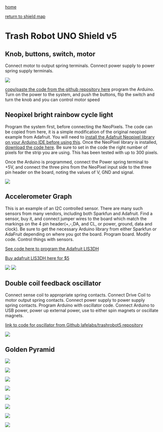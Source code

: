 [home](index.html)

[return to shield map](maps/shield)

# Trash Robot UNO Shield v5

## Knob, buttons, switch, motor

Connect motor to output spring terminals.  Connect power supply to power spring supply terminals.

![](https://i.imgur.com/ooTwwea.jpg)

[copy/paste the code from the github repository here](https://raw.githubusercontent.com/LafeLabs/trashrobot5/master/arduinocode/knob_buttons_motor/knob_buttons_motor.ino) program the Arduino.  Turn on the power to the system, and push the buttons, flip the switch and turn the knob and you can control motor speed

## Neopixel bright rainbow cycle light

Program the system first, before connecting the NeoPixels.  The code can be copied from here, it is a simple modification of the original neopixel example from Adafruit.  You will need to [install the Adafruit Neopixel library on your Arduino IDE before using this](https://learn.adafruit.com/adafruit-neopixel-uberguide/arduino-library-installation).  Once the NeoPixel library is installed, [download the code here](https://raw.githubusercontent.com/LafeLabs/trashrobot5/master/arduinocode/white-led-fades/white-led-fades.ino).  Be sure to set in the code the right number of pixels for the strip you are using.  This has been tested with up to 300 pixels.  

Once the Arduino is programmed, connect the Power spring terminal to +5V, and connect the three pins from the NeoPixel input side to the three pin header on the board, noting the values of V, GND and signal.  

![](https://i.imgur.com/mkrSXRB.jpg)

## Accelerometer Graph

This is an example of an I2C controlled sensor.  There are many such sensors from many vendors, including both Sparkfun and Adafruit.  Find a sensor, buy it, and connect jumper wires to the board which match the markings on the 4 pin header(+,-,DA, and CL, or power, ground, data and clock).  Be sure to get the necessary Arduino library from either Sparkfun or AdaFruit depending on where you got the board.  Program board.  Modify code. Control things with sensors.

[See code here to program the Adafruit LIS3DH](https://raw.githubusercontent.com/LafeLabs/trashrobot5/master/arduinocode/Adafruit_LIS3DH_data_plotting/Adafruit_LIS3DH_data_plotting.ino)

[Buy adafruit LIS3DH here for $5](https://www.adafruit.com/product/2809)

![](https://i.imgur.com/b4vxVvn.jpg)
![](https://i.imgur.com/ZGoIO0U.jpg)

## Double coil feedback oscillator

Connect sense coil to appropriate spring contacts. Connect Drive Coil to motor output spring contacts. Connect power supply to power supply spring contacts.  Program Arduino with oscillator code.  Connect Arduino to USB power, power up external power, use to either spin magnets or oscillate magnets.

[link to code for oscillator from Github lafelabs/trashrobot5 repository](https://raw.githubusercontent.com/LafeLabs/trashrobot5/master/arduinocode/oscillator/oscillator.ino)

![](https://i.imgur.com/UUKVs4u.jpg)

## Golden Pyramid

![](https://i.imgur.com/Rj7pzZx.png)

![](https://i.imgur.com/9S73t3A.jpg)

![](https://i.imgur.com/KNKkTUf.jpg)

![](https://i.imgur.com/JOd7rLB.jpg)

![](https://i.imgur.com/yeHonep.jpg)

![](https://i.imgur.com/605Afs0.jpg)

![](https://i.imgur.com/3OcaYVq.jpg)

![](https://i.imgur.com/1RFYgKx.jpg)



